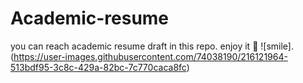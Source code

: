 # Academic-resume
you can reach academic resume draft in this repo. 
enjoy it :muscle:
![smile].(https://user-images.githubusercontent.com/74038190/216121964-513bdf95-3c8c-429a-82bc-7c770caca8fc)

